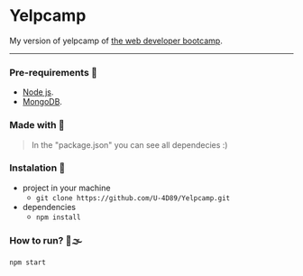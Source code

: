 # Yelpcamp
My version of yelpcamp of [the web developer bootcamp](https://www.udemy.com/course/the-web-developer-bootcamp/).


---
### Pre-requirements 📝
- [Node js](https://nodejs.org/en/download/).
- [MongoDB](https://docs.mongodb.com/guides/server/install/).


### Made with 🔨
> In the "package.json" you can see all dependecies :)
 

### Instalation 🔧
 - project in your machine
    - ```git clone https://github.com/U-4D89/Yelpcamp.git```
 - dependencies
    - ```npm install```
    
### How to run? 🚗🌫
 ```npm start```

